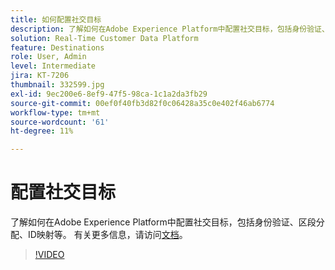 ```yaml
---
title: 如何配置社交目标
description: 了解如何在Adobe Experience Platform中配置社交目标，包括身份验证、区段分配、ID映射等。
solution: Real-Time Customer Data Platform
feature: Destinations
role: User, Admin
level: Intermediate
jira: KT-7206
thumbnail: 332599.jpg
exl-id: 9ec200e6-8ef9-47f5-98ca-1c1a2da3fb29
source-git-commit: 00ef0f40fb3d82f0c06428a35c0e402f46ab6774
workflow-type: tm+mt
source-wordcount: '61'
ht-degree: 11%

---
```


# 配置社交目标

了解如何在Adobe Experience Platform中配置社交目标，包括身份验证、区段分配、ID映射等。 有关更多信息，请访问[文档](https://experienceleague.adobe.com/docs/experience-platform/destinations/catalog/social/overview.html)。

>[!VIDEO](https://video.tv.adobe.com/v/332599/?learn=on)

